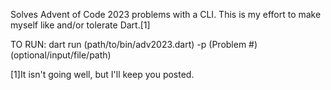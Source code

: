 Solves Advent of Code 2023 problems with a CLI. This is my effort to make myself like and/or tolerate Dart.[1] 

TO RUN:
dart run (path/to/bin/adv2023.dart) -p (Problem #) (optional/input/file/path)

[1]It isn't going well, but I'll keep you posted. 
